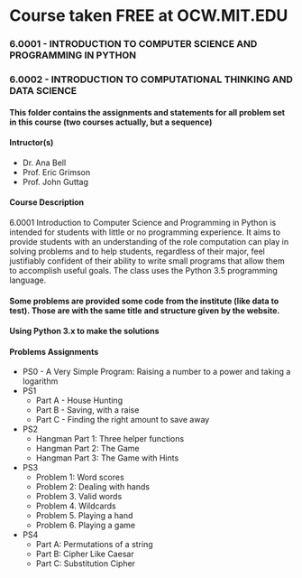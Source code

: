 # Course taken FREE at OCW.MIT.EDU

### 6.0001 - INTRODUCTION TO COMPUTER SCIENCE AND PROGRAMMING IN PYTHON
### 6.0002 - INTRODUCTION TO COMPUTATIONAL THINKING AND DATA SCIENCE

#### This folder contains the assignments and statements for all problem set in this course (two courses actually, but a sequence)

#### Intructor(s)
- Dr. Ana Bell
- Prof. Eric Grimson
- Prof. John Guttag

#### Course Description
6.0001 Introduction to Computer Science and Programming in Python is intended for students with little or no programming experience. It aims to provide students with an understanding of the role computation can play in solving problems and to help students, regardless of their major, feel justifiably confident of their ability to write small programs that allow them to accomplish useful goals. The class uses the Python 3.5 programming language.

#### Some problems are provided some code from the institute (like data to test). Those are with the same title and structure given by the website.
#### Using Python 3.x to make the solutions

#### Problems Assignments
* PS0 - A Very Simple Program: Raising a number to a power and taking a logarithm
* PS1
  * Part A - House Hunting
  * Part B - Saving, with a raise
  * Part C - Finding the right amount to save away
* PS2
  * Hangman Part 1: Three helper functions
  * Hangman Part 2: The Game
  * Hangman Part 3: The Game with Hints
* PS3
  * Problem 1: Word scores
  * Problem 2: Dealing with hands
  * Problem 3. Valid words 
  * Problem 4. Wildcards 
  * Problem 5. Playing a hand
  * Problem 6. Playing a game
* PS4
  * Part A: Permutations of a string
  * Part B: Cipher Like Caesar
  * Part C: Substitution Cipher